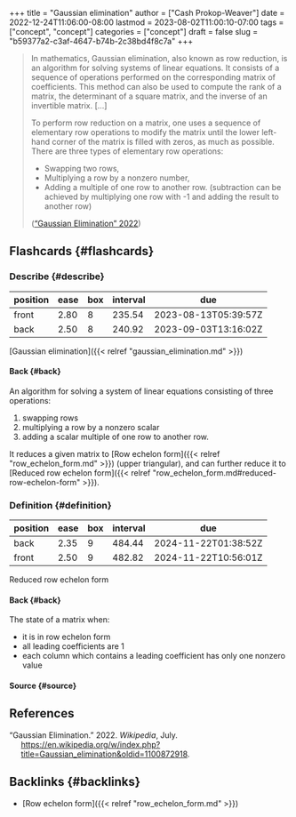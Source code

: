 +++
title = "Gaussian elimination"
author = ["Cash Prokop-Weaver"]
date = 2022-12-24T11:06:00-08:00
lastmod = 2023-08-02T11:00:10-07:00
tags = ["concept", "concept"]
categories = ["concept"]
draft = false
slug = "b59377a2-c3af-4647-b74b-2c38bd4f8c7a"
+++

> In mathematics, Gaussian elimination, also known as row reduction, is an algorithm for solving systems of linear equations. It consists of a sequence of operations performed on the corresponding matrix of coefficients. This method can also be used to compute the rank of a matrix, the determinant of a square matrix, and the inverse of an invertible matrix. [...]
>
> To perform row reduction on a matrix, one uses a sequence of elementary row operations to modify the matrix until the lower left-hand corner of the matrix is filled with zeros, as much as possible. There are three types of elementary row operations:
>
> -   Swapping two rows,
> -   Multiplying a row by a nonzero number,
> -   Adding a multiple of one row to another row. (subtraction can be achieved by multiplying one row with -1 and adding the result to another row)
>
> (<a href="#citeproc_bib_item_1">“Gaussian Elimination” 2022</a>)


## Flashcards {#flashcards}


### Describe {#describe}

| position | ease | box | interval | due                  |
|----------|------|-----|----------|----------------------|
| front    | 2.80 | 8   | 235.54   | 2023-08-13T05:39:57Z |
| back     | 2.50 | 8   | 240.92   | 2023-09-03T13:16:02Z |

[Gaussian elimination]({{< relref "gaussian_elimination.md" >}})


#### Back {#back}

An algorithm for solving a system of linear equations consisting of three operations:

1.  swapping rows
2.  multiplying a row by a nonzero scalar
3.  adding a scalar multiple of one row to another row.

It reduces a given matrix to [Row echelon form]({{< relref "row_echelon_form.md" >}}) (upper triangular), and can further reduce it to [Reduced row echelon form]({{< relref "row_echelon_form.md#reduced-row-echelon-form" >}}).


### Definition {#definition}

| position | ease | box | interval | due                  |
|----------|------|-----|----------|----------------------|
| back     | 2.35 | 9   | 484.44   | 2024-11-22T01:38:52Z |
| front    | 2.50 | 9   | 482.82   | 2024-11-22T10:56:01Z |

Reduced row echelon form


#### Back {#back}

The state of a matrix when:

-   it is in row echelon form
-   all leading coefficients are 1
-   each column which contains a leading coefficient has only one nonzero value


#### Source {#source}

## References

<style>.csl-entry{text-indent: -1.5em; margin-left: 1.5em;}</style><div class="csl-bib-body">
  <div class="csl-entry"><a id="citeproc_bib_item_1"></a>“Gaussian Elimination.” 2022. <i>Wikipedia</i>, July. <a href="https://en.wikipedia.org/w/index.php?title=Gaussian_elimination&oldid=1100872918">https://en.wikipedia.org/w/index.php?title=Gaussian_elimination&#38;oldid=1100872918</a>.</div>
</div>


## Backlinks {#backlinks}

-   [Row echelon form]({{< relref "row_echelon_form.md" >}})
